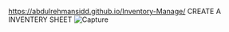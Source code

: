 https://abdulrehmansidd.github.io/Inventory-Manage/
CREATE A INVENTERY SHEET 
![Capture](https://github.com/user-attachments/assets/7fbd2d07-7182-443f-9995-8c960e294bf5)
